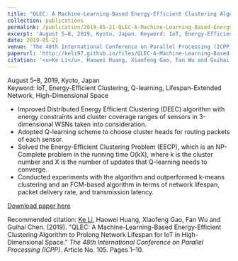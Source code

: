 ```yaml
---
title: "QLEC: A Machine-Learning-Based Energy-Efficient Clustering Algorithm to Prolong Network Lifespan for IoT in High-Dimensional Space"
collection: publications
permalink: /publication/2019-05-21-QLEC-A-Machine-Learning-Based-Energy-Efficient-Clustering-Algorithm-to-Prolong-Network-Lifespan-for-IoT-in-High-Dimensional-Space
excerpt: 'August 5–8, 2019, Kyoto, Japan. Keyword: IoT, Energy-Efficient Clustering, Q-learning, Lifespan-Extended Network, High-Dimensional Space'
date: 2019-05-21
venue: 'The 48th International Conference on Parallel Processing (ICPP)'
paperurl: 'http://keli97.github.io/files/QLEC-A-Machine-Learning-Based-Energy-Efficient-Clustering-Algorithm-to-Prolong-Network-Lifespan-for-IoT-in-High-Dimensional-Space.pdf'
citation: '<u>Ke Li</u>, Haowei Huang, Xiaofeng Gao, Fan Wu and Guihai Chen. (2019). &quot;QLEC: A Machine-Learning-Based Energy-Efficient Clustering Algorithm to Prolong Network Lifespan for IoT in High-Dimensional Space.&quot; <i>The 48th International Conference on Parallel Processing (ICPP)</i>. Article No. 105. Pages 1–10.'
---
```

August 5–8, 2019, Kyoto, Japan  
Keyword: IoT, Energy-Efficient Clustering, Q-learning, Lifespan-Extended Network, High-Dimensional Space

* Improved Distributed Energy Efficient Clustering (DEEC) algorithm with energy constraints and cluster coverage ranges of sensors in 3-dimensional WSNs taken into consideration.
* Adopted Q-learning scheme to choose cluster heads for routing packets of each sensor.
* Solved the Energy-Efficient Clustering Problem (EECP), which is an NP-Complete problem in the running time O(kX), where k is the cluster number and X is the number of updates that Q-learning needs to converge.
* Conducted experiments with the algorithm and outperformed k-means clustering and an FCM-based algorithm in terms of network lifespan, packet delivery rate, and transmission latency.

[Download paper here](http://keli97.github.io/files/QLEC-A-Machine-Learning-Based-Energy-Efficient-Clustering-Algorithm-to-Prolong-Network-Lifespan-for-IoT-in-High-Dimensional-Space.pdf)

Recommended citation: <u>Ke Li</u>, Haowei Huang, Xiaofeng Gao, Fan Wu and Guihai Chen. (2019). &quot;QLEC: A Machine-Learning-Based Energy-Efficient Clustering Algorithm to Prolong Network Lifespan for IoT in High-Dimensional Space.&quot; <i>The 48th International Conference on Parallel Processing (ICPP)</i>. Article No. 105. Pages 1–10.
